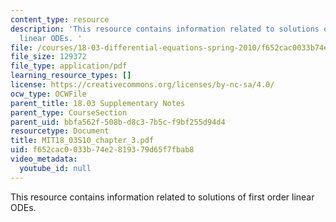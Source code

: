 ```yaml
---
content_type: resource
description: 'This resource contains information related to solutions of first order
  linear ODEs. '
file: /courses/18-03-differential-equations-spring-2010/f652cac0033b74e2819379d65f7fbab8_MIT18_03S10_chapter_3.pdf
file_size: 129372
file_type: application/pdf
learning_resource_types: []
license: https://creativecommons.org/licenses/by-nc-sa/4.0/
ocw_type: OCWFile
parent_title: 18.03 Supplementary Notes
parent_type: CourseSection
parent_uid: bbfa562f-508b-d8c3-7b5c-f9bf255d94d4
resourcetype: Document
title: MIT18_03S10_chapter_3.pdf
uid: f652cac0-033b-74e2-8193-79d65f7fbab8
video_metadata:
  youtube_id: null
---
```

This resource contains information related to solutions of first order linear ODEs. 